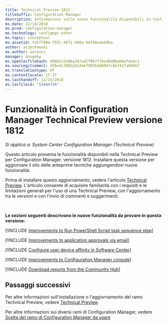 ```yaml
---
title: Technical Preview 1812
titleSuffix: Configuration Manager
description: Informazioni sulle nuove funzionalità disponibili in Configuration Manager Technical Preview versione 1812.
ms.date: 12/14/2018
ms.prod: configuration-manager
ms.technology: configmgr-other
ms.topic: conceptual
ms.assetid: fa5ff88a-f97c-4b71-940a-0ef68eae69ba
author: aczechowski
ms.author: aaroncz
manager: dougeby
ms.openlocfilehash: 49062cd186a347e42f967f76ed8d80ab6efda4c1
ms.sourcegitcommit: d36e4c7082a5144e79035dd8847c8e741fa04667
ms.translationtype: HT
ms.contentlocale: it-IT
ms.lasthandoff: 12/15/2018
ms.locfileid: "53444736"
---
```

# <a name="capabilities-in-configuration-manager-technical-preview-version-1812"></a>Funzionalità in Configuration Manager Technical Preview versione 1812 

*Si applica a: System Center Configuration Manager (Technical Preview)*

Questo articolo presenta le funzionalità disponibili nella Technical Preview per Configuration Manager, versione 1812. Installare questa versione per aggiornare il sito delle anteprime tecniche aggiungendovi nuove funzionalità. 

Prima di installare questo aggiornamento, vedere l'articolo [Technical Preview](/sccm/core/get-started/technical-preview). L'articolo consente di acquisire familiarità con i requisiti e le limitazioni generali per l'uso di una Technical Preview, con l'aggiornamento tra le versioni e con l'invio di commenti e suggerimenti.     


<!--  Known Issues Template
## Known issues 

[!INCLUDE [known issue title](includes/known-issue-bugid.md)]

-->



<br>

**Le sezioni seguenti descrivono le nuove funzionalità da provare in questa versione:**  

<!--fka 1359389-->
[!INCLUDE [Improvements to Run PowerShell Script task sequence step](includes/1812/3556028.md)]

[!INCLUDE [Improvements to application approvals via email](includes/1812/3594063.md)]

[!INCLUDE [Configure user device affinity in Software Center](includes/1812/3485366.md)]

[!INCLUDE [Improvements to Configuration Manager console](includes/1812/3594151.md)]

[!INCLUDE [Download reports from the Community Hub](includes/1812/3555936.md)]



## <a name="next-steps"></a>Passaggi successivi

Per altre informazioni sull'installazione o l'aggiornamento del ramo Technical Preview, vedere [Technical Preview](/sccm/core/get-started/technical-preview).    

Per altre informazioni sui diversi rami di Configuration Manager, vedere [Scelta del ramo di Configuration Manager da usare](/sccm/core/understand/which-branch-should-i-use)